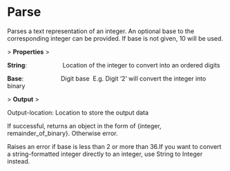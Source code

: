 # Parse

Parses a text representation of an integer. An optional base to the corresponding integer can be provided. If base is not given, 10 will be used.

&gt; **Properties**
&gt; 

**String**:                     Location of the integer to convert into an ordered digits

**Base**:                       Digit base  E.g. Digit ‘2’ will convert the integer into binary

&gt; **Output**
&gt; 

Output-location: Location to store the output data

If successful, returns an object in the form of {integer, remainder_of_binary}. Otherwise error.

Raises an error if base is less than 2 or more than 36.If you want to convert a string-formatted integer directly to an integer, use String to Integer instead.